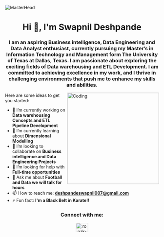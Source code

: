 ![MasterHead](https://i0.wp.com/timoelliott.com/blog/wp-content/uploads/2020/12/if-youve-finished-arguing-I-have-data.jpg?fit=1041%2C498&ssl=1)
<h1 align="center">Hi 👋, I'm Swapnil Deshpande</h1>

<h3 align="center">I am an aspiring Business intelligence, Data Engineering and Data Analyst enthusiast, currently pursuing my Master’s in Information Technology and Management form The University of Texas at Dallas, Texas. I am passionate about exploring the exciting fields of Data warehousing and ETL Development. I am committed to achieving excellence in my work, and I thrive in challenging environments that push me to enhance my skills and abilities.</h3>
<img align="right" alt="Coding" height="300" width="300" src="https://aryng.com/assets/img/ani2.gif">


Here are some ideas to get you started:

- 🔭 I’m currently working on **Data warehousing Concepts and ETL Pipeline Development**
- 🌱 I’m currently learning about **Dimensional Modelling**
- 👯 I’m looking to collaborate on **Business intelligence and Data Engineering Projects**
- 🤔 I’m looking for help with **Full-time opportunities**
- 💬 Ask me about **Football and Data we will talk for hours** 
- 📫 How to reach me: **deshpandeswapnil007@gmail.com**
- ⚡ Fun fact: **I'm a Black Belt in Karate!!**


<h3 align="center">Connect with me:</h3>
<p align="center">
<a href="https://www.linkedin.com/in/deshpande-swapnil?lipi=urn%3Ali%3Apage%3Ad_flagship3_profile_view_base_contact_details%3BZDlu0D1ETQeumc11LQ22NA%3D%3D" target="blank"><img align="center" src="https://cdn.jsdelivr.net/npm/simple-icons@3.0.1/icons/linkedin.svg" alt="ronak-patil" height="30" width="40" /></a>
</p>
